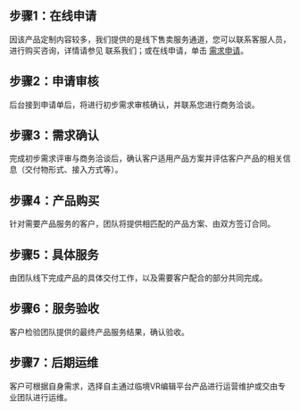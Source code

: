 ## 步骤1：在线申请
因该产品定制内容较多，我们提供的是线下售卖服务通道，您可以联系客服人员，进行购买咨询，详情请参见 联系我们；或在线申请，单击 [需求申请](https://cloud.tencent.com/apply/p/m233k74eoc)。

## 步骤2：申请审核
后台接到申请单后，将进行初步需求审核确认，并联系您进行商务洽谈。

## 步骤3：需求确认
完成初步需求评审与商务洽谈后，确认客户适用产品方案并评估客户产品的相关信息（交付物形式、接入方式等）。

## 步骤4：产品购买
针对需要产品服务的客户，团队将提供相匹配的产品方案、由双方签订合同。

## 步骤5：具体服务
由团队线下完成产品的具体交付工作，以及需要客户配合的部分共同完成。

## 步骤6：服务验收
客户检验团队提供的最终产品服务结果，确认验收。

## 步骤7：后期运维
客户可根据自身需求，选择自主通过临境VR编辑平台产品进行运营维护或交由专业团队进行运维。